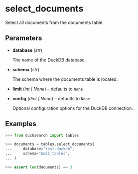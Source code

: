 # select_documents

Select all documents from the documents table.



## Parameters

- **database** (*str*)

    The name of the DuckDB database.

- **schema** (*str*)

    The schema where the documents table is located.

- **limit** (*int | None*) – defaults to `None`

- **config** (*dict | None*) – defaults to `None`

    Optional configuration options for the DuckDB connection.



## Examples

```python
>>> from ducksearch import tables

>>> documents = tables.select_documents(
...     database="test.duckdb",
...     schema="bm25_tables",
... )

>>> assert len(documents) == 3
```

